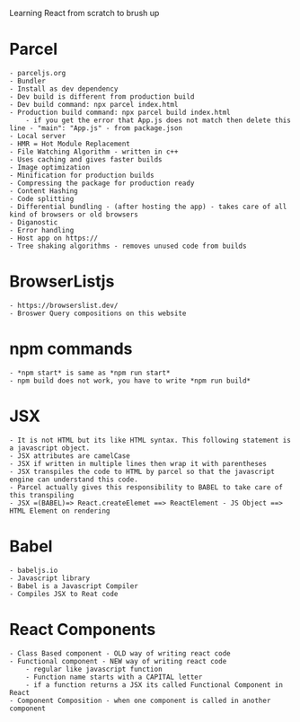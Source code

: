 Learning React from scratch to brush up 

# Parcel
    - parceljs.org
    - Bundler
    - Install as dev dependency
    - Dev build is different from production build
    - Dev build command: npx parcel index.html
    - Production build command: npx parcel build index.html
        - if you get the error that App.js does not match then delete this line - "main": "App.js" - from package.json
    - Local server
    - HMR = Hot Module Replacement
    - File Watching Algorithm - written in c++
    - Uses caching and gives faster builds
    - Image optimization
    - Minification for production builds
    - Compressing the package for production ready
    - Content Hashing
    - Code splitting
    - Differential bundling - (after hosting the app) - takes care of all kind of browsers or old browsers
    - Diganostic
    - Error handling
    - Host app on https://
    - Tree shaking algorithms - removes unused code from builds



# BrowserListjs
    - https://browserslist.dev/
    - Broswer Query compositions on this website

# npm commands
    - *npm start* is same as *npm run start*
    - npm build does not work, you have to write *npm run build*
# JSX
    - It is not HTML but its like HTML syntax. This following statement is a javascript object.
    - JSX attributes are camelCase
    - JSX if written in multiple lines then wrap it with parentheses
    - JSX transpiles the code to HTML by parcel so that the javascript engine can understand this code.
    - Parcel actually gives this responsibility to BABEL to take care of this transpiling
    - JSX =(BABEL)=> React.createElemet ==> ReactElement - JS Object ==> HTML Element on rendering
# Babel
    - babeljs.io
    - Javascript library
    - Babel is a Javascript Compiler
    - Compiles JSX to Reat code

# React Components
    - Class Based component - OLD way of writing react code
    - Functional component - NEW way of writing react code
        - regular like javascript function
        - Function name starts with a CAPITAL letter
        - if a function returns a JSX its called Functional Component in React
    - Component Composition - when one component is called in another component